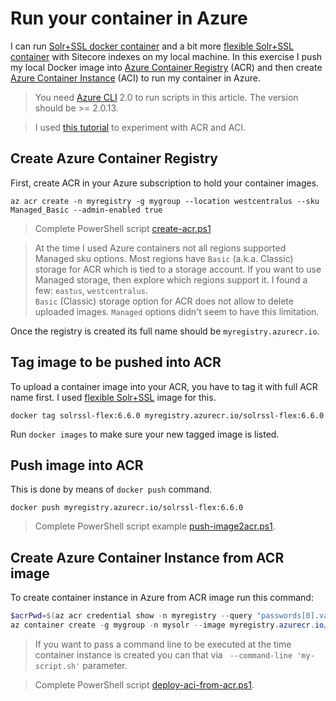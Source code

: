 # Run your container in Azure
I can run [Solr+SSL docker container][solr+ssl] and a bit more [flexible Solr+SSL container][flexible solr+ssl] with Sitecore indexes on my local machine. In this exercise I push my local Docker image into [Azure Container Registry](https://azure.microsoft.com/en-us/services/container-registry/) (ACR) and then create [Azure Container Instance](https://azure.microsoft.com/en-us/services/container-instances/) (ACI) to run my container in Azure.

>You need [Azure CLI] 2.0 to run scripts in this article. The version should be >= 2.0.13.

>I used [this tutorial][acr tutorial] to experiment with ACR and ACI.

## Create Azure Container Registry
First, create ACR in your Azure subscription to hold your container images.

```azure-cli
az acr create -n myregistry -g mygroup --location westcentralus --sku Managed_Basic --admin-enabled true
```
>Complete PowerShell script [create-acr.ps1]

>At the time I used Azure containers not all regions supported Managed sku options. Most regions have `Basic` (a.k.a. Classic) storage for ACR which is tied to a storage account. If you want to use Managed storage, then explore which regions support it. I found a few: `eastus`, `westcentralus`.  
`Basic` (Classic) storage option for ACR does not allow to delete uploaded images. `Managed` options didn't seem to have this limitation.

Once the registry is created its full name should be `myregistry.azurecr.io`.

## Tag image to be pushed into ACR
To upload a container image into your ACR, you have to tag it with full ACR name first. I used [flexible Solr+SSL][flexible solr+ssl] image for this.
```docker
docker tag solrssl-flex:6.6.0 myregistry.azurecr.io/solrssl-flex:6.6.0
```
Run `docker images` to make sure your new tagged image is listed.

## Push image into ACR
This is done by means of `docker push` command.
```docker
docker push myregistry.azurecr.io/solrssl-flex:6.6.0
```
>Complete PowerShell script example [push-image2acr.ps1].

## Create Azure Container Instance from ACR image
To create container instance in Azure from ACR image run this command:
```powershell
$acrPwd=$(az acr credential show -n myregistry --query "passwords[0].value")
az container create -g mygroup -n mysolr --image myregistry.azurecr.io/solrssl-flex:6.6.0 --cpu 1 --memory 1.5 --registry-password $acrPwd --ip-address public --port 8983
```
>If you want to pass a command line to be executed at the time container instance is created you can that via ` --command-line 'my-script.sh'` parameter.

>Complete PowerShell script [deploy-aci-from-acr.ps1].


[solr+ssl]: ./run-solr+ssl-in-docker-container-with-sitecore-indexes.md
[flexible solr+ssl]: ./flexible-solr-container-image-for-sitecore.md
[acr tutorial]: https://docs.microsoft.com/en-us/azure/container-instances/container-instances-tutorial-prepare-app
[Azure CLI]: https://docs.microsoft.com/en-us/cli/azure/install-azure-cli?view=azure-cli-latest
[create-acr.ps1]: https://gist.github.com/ivansharamok/15692dcfb9ed03552d9e0ebb30d089ca
[push-image2acr.ps1]: https://gist.github.com/ivansharamok/acc36673c1be6d73c32fb87472674001
[deploy-aci-from-acr.ps1]: https://gist.github.com/ivansharamok/7bd14e3c9b733f3c1a607a725d42c433
